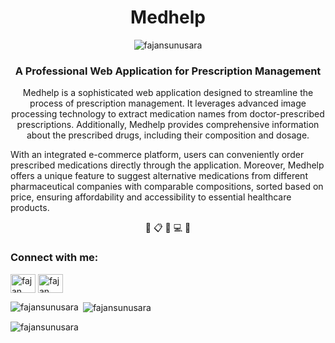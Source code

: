 <h1 align="center">Medhelp</h1>

<p align="center"> <img src="https://komarev.com/ghpvc/?username=fajansunusara&label=Profile%20views&color=0e75b6&style=flat" alt="fajansunusara" /> </p>

<h3 align="center">A Professional Web Application for Prescription Management</h3>

<p align="center">Medhelp is a sophisticated web application designed to streamline the process of prescription management. It leverages advanced image processing technology to extract medication names from doctor-prescribed prescriptions. Additionally, Medhelp provides comprehensive information about the prescribed drugs, including their composition and dosage. 

With an integrated e-commerce platform, users can conveniently order prescribed medications directly through the application. Moreover, Medhelp offers a unique feature to suggest alternative medications from different pharmaceutical companies with comparable compositions, sorted based on price, ensuring affordability and accessibility to essential healthcare products.

</p>

<p align="center"> 📸 📋 💊 💻 🛒 </p>

<h3 align="left">Connect with me:</h3>
<p align="left">
<a href="https://linkedin.com/in/fajan sunusara" target="blank"><img align="center" src="https://raw.githubusercontent.com/rahuldkjain/github-profile-readme-generator/master/src/images/icons/Social/linked-in-alt.svg" alt="fajan sunusara" height="30" width="40" /></a>
<a href="https://www.leetcode.com/fajan" target="blank"><img align="center" src="https://raw.githubusercontent.com/rahuldkjain/github-profile-readme-generator/master/src/images/icons/Social/leet-code.svg" alt="fajan" height="30" width="40" /></a>
</p>

<p><img align="left" src="https://github-readme-stats.vercel.app/api/top-langs?username=fajansunusara&show_icons=true&locale=en&layout=compact" alt="fajansunusara" /></p>

<p>&nbsp;<img align="center" src="https://github-readme-stats.vercel.app/api?username=fajansunusara&show_icons=true&locale=en" alt="fajansunusara" /></p>

<p><img align="center" src="https://github-readme-streak-stats.herokuapp.com/?user=fajansunusara&" alt="fajansunusara" /></p>
